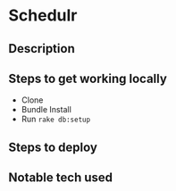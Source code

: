 # Schedulr

## Description


## Steps to get working locally

  - Clone
  - Bundle Install
  - Run `rake db:setup`

## Steps to deploy


## Notable tech used

